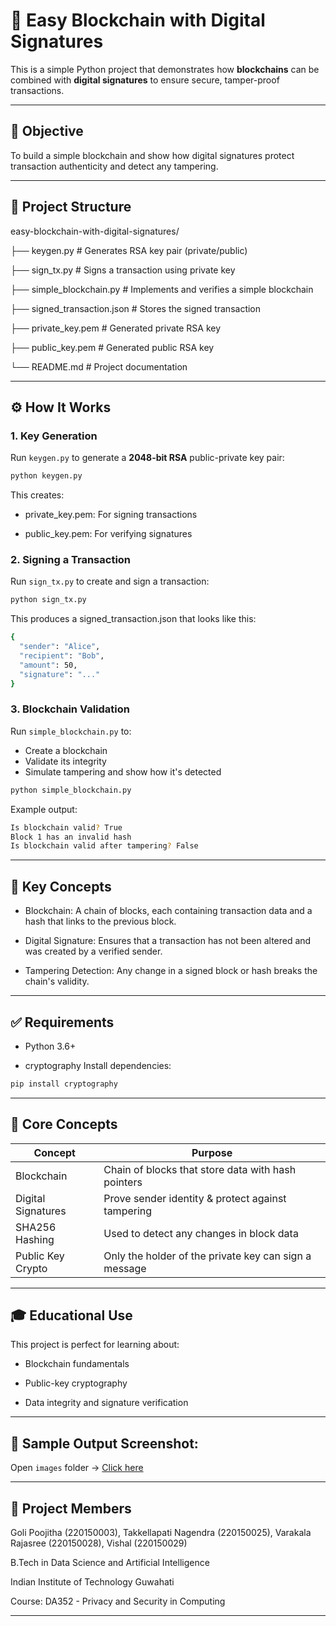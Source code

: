 # 🧾 Easy Blockchain with Digital Signatures

This is a simple Python project that demonstrates how **blockchains** can be combined with **digital signatures** to ensure secure, tamper-proof transactions.

---

## 🎯 Objective

To build a simple blockchain and show how digital signatures protect transaction authenticity and detect any tampering.

---

## 📂 Project Structure

easy-blockchain-with-digital-signatures/

├── keygen.py # Generates RSA key pair (private/public)

├── sign_tx.py # Signs a transaction using private key

├── simple_blockchain.py # Implements and verifies a simple blockchain

├── signed_transaction.json # Stores the signed transaction

├── private_key.pem # Generated private RSA key

├── public_key.pem # Generated public RSA key

└── README.md # Project documentation

---

## ⚙️ How It Works

### 1. Key Generation
Run `keygen.py` to generate a **2048-bit RSA** public-private key pair:

```bash
python keygen.py
```
This creates:

- private_key.pem: For signing transactions

- public_key.pem: For verifying signatures

### 2. Signing a Transaction
Run `sign_tx.py` to create and sign a transaction:

```bash
python sign_tx.py
```
This produces a signed_transaction.json that looks like this:
```bash
{
  "sender": "Alice",
  "recipient": "Bob",
  "amount": 50,
  "signature": "..."
}
```

### 3. Blockchain Validation
Run `simple_blockchain.py` to:
- Create a blockchain
- Validate its integrity
- Simulate tampering and show how it's detected

```bash
python simple_blockchain.py
```

Example output:
```bash
Is blockchain valid? True
Block 1 has an invalid hash
Is blockchain valid after tampering? False

```

---

## 📌 Key Concepts
- Blockchain: A chain of blocks, each containing transaction data and a hash that links to the previous block.

- Digital Signature: Ensures that a transaction has not been altered and was created by a verified sender.

- Tampering Detection: Any change in a signed block or hash breaks the chain's validity.

---

## ✅ Requirements
- Python 3.6+

- cryptography
Install dependencies:
```bash
pip install cryptography
```

---

## 🔐 Core Concepts

| Concept            | Purpose                                               |
| ------------------ | ----------------------------------------------------- |
| Blockchain         | Chain of blocks that store data with hash pointers    |
| Digital Signatures | Prove sender identity & protect against tampering     |
| SHA256 Hashing     | Used to detect any changes in block data              |
| Public Key Crypto  | Only the holder of the private key can sign a message |

---

## 🎓 Educational Use
This project is perfect for learning about:

- Blockchain fundamentals

- Public-key cryptography

- Data integrity and signature verification

---

## 📸 Sample Output Screenshot:

Open `images` folder -> [Click here](https://github.com/vishalsai0234/Easy-Blockchain-with-Digital-Signatures/tree/main/images)

---

## 👤 Project Members
Goli Poojitha (220150003), Takkellapati Nagendra (220150025), Varakala Rajasree (220150028), Vishal (220150029)

B.Tech in Data Science and Artificial Intelligence

Indian Institute of Technology Guwahati

Course: DA352 - Privacy and Security in Computing

---
